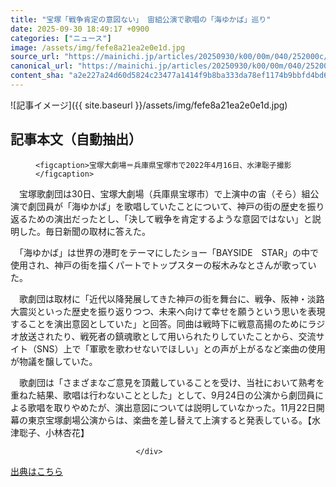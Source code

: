 ```yaml
---
title: "宝塚「戦争肯定の意図ない」 宙組公演で歌唱の「海ゆかば」巡り"
date: 2025-09-30 18:49:17 +0900
categories: ["ニュース"]
image: /assets/img/fefe8a21ea2e0e1d.jpg
source_url: "https://mainichi.jp/articles/20250930/k00/00m/040/252000c/"
canonical_url: "https://mainichi.jp/articles/20250930/k00/00m/040/252000c/"
content_sha: "a2e227a24d60d5824c23477a1414f9b8ba333da78ef1174b9bbfd4bd60e9fc39"
---
```


![記事イメージ]({{ site.baseurl }}/assets/img/fefe8a21ea2e0e1d.jpg)

## 記事本文（自動抽出）
<div><section class="articledetail-body" id="articledetail-body">




<div class="articledetail-image-left">
  <figure>
    
    <figcaption>宝塚大劇場＝兵庫県宝塚市で2022年4月16日、水津聡子撮影</figcaption>
    
  </figure>
</div>

<p>　宝塚歌劇団は30日、宝塚大劇場（兵庫県宝塚市）で上演中の宙（そら）組公演で劇団員が「海ゆかば」を歌唱していたことについて、神戸の街の歴史を振り返るための演出だったとし、「決して戦争を肯定するような意図ではない」と説明した。毎日新聞の取材に答えた。</p>

<p>　「海ゆかば」は世界の港町をテーマにしたショー「BAYSIDE　STAR」の中で使用され、神戸の街を描くパートでトップスターの桜木みなとさんが歌っていた。</p>

	


<p>　歌劇団は取材に「近代以降発展してきた神戸の街を舞台に、戦争、阪神・淡路大震災といった歴史を振り返りつつ、未来へ向けて幸せを願うという思いを表現することを演出意図としていた」と回答。同曲は戦時下に戦意高揚のためにラジオ放送されたり、戦死者の鎮魂歌として用いられたりしていたことから、交流サイト（SNS）上で「軍歌を歌わせないでほしい」との声が上がるなど楽曲の使用が物議を醸していた。</p>

<p>　歌劇団は「さまざまなご意見を頂戴していることを受け、当社において熟考を重ねた結果、歌唱は行わないこととした」として、9月24日の公演から劇団員による歌唱を取りやめたが、演出意図については説明していなかった。11月22日開幕の東京宝塚劇場公演からは、楽曲を差し替えて上演すると発表している。【水津聡子、小林杏花】</p>


</section>






								</div>

[出典はこちら](https://mainichi.jp/articles/20250930/k00/00m/040/252000c/)
